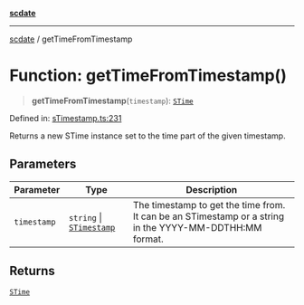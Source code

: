 [**scdate**](../README.md)

---

[scdate](../README.md) / getTimeFromTimestamp

# Function: getTimeFromTimestamp()

> **getTimeFromTimestamp**(`timestamp`): [`STime`](../classes/STime.md)

Defined in: [sTimestamp.ts:231](https://github.com/ericvera/scdate/blob/main/src/sTimestamp.ts#L231)

Returns a new STime instance set to the time part of the given timestamp.

## Parameters

| Parameter   | Type                                                 | Description                                                                                             |
| ----------- | ---------------------------------------------------- | ------------------------------------------------------------------------------------------------------- |
| `timestamp` | `string` \| [`STimestamp`](../classes/STimestamp.md) | The timestamp to get the time from. It can be an STimestamp or a string in the YYYY-MM-DDTHH:MM format. |

## Returns

[`STime`](../classes/STime.md)
